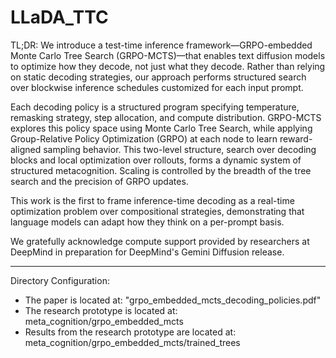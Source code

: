 # LLaDA_TTC
TL;DR: We introduce a test-time inference framework—GRPO-embedded Monte Carlo Tree Search (GRPO-MCTS)—that enables text diffusion models to optimize how they decode, not just what they decode. Rather than relying on static decoding strategies, our approach performs structured search over blockwise inference schedules customized for each input prompt. 

Each decoding policy is a structured program specifying temperature, remasking strategy, step allocation, and compute distribution. GRPO-MCTS explores this policy space using Monte Carlo Tree Search, while applying Group-Relative Policy Optimization (GRPO) at each node to learn reward-aligned sampling behavior. This two-level structure, search over decoding blocks and local optimization over rollouts, forms a dynamic system of structured metacognition. Scaling is controlled by the breadth of the tree search and the precision of GRPO updates.

This work is the first to frame inference-time decoding as a real-time optimization problem over compositional strategies, demonstrating that language models can adapt how they think on a per-prompt basis. 

We gratefully acknowledge compute support provided by researchers at DeepMind in preparation for DeepMind's Gemini Diffusion release.

-----------------------------------------------------------------------------------------------------------------------------------------------
Directory Configuration:
* The paper is located at: "grpo_embedded_mcts_decoding_policies.pdf"
* The research prototype is located at: meta_cognition/grpo_embedded_mcts
* Results from the research prototype are located at: meta_cognition/grpo_embedded_mcts/trained_trees